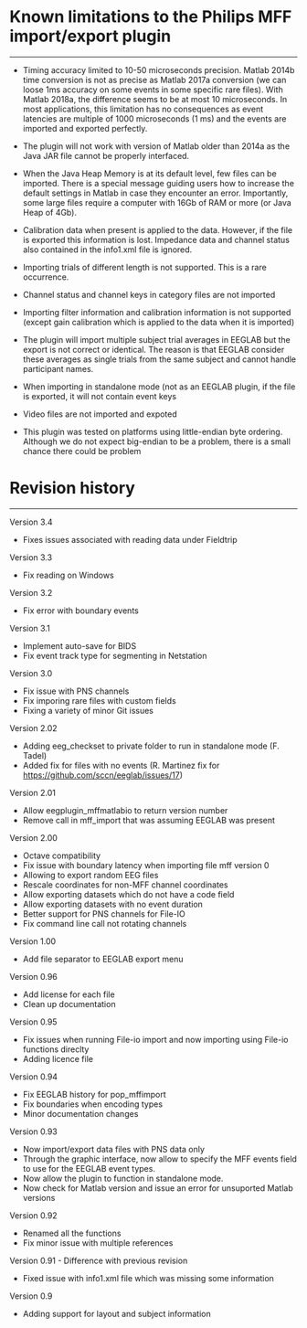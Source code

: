 # Known limitations to the Philips MFF import/export plugin
---------------------------------------------------------
- Timing accuracy limited to 10-50 microseconds precision. Matlab 2014b time 
  conversion is not as precise as Matlab 2017a conversion (we can loose 1ms 
  accuracy on some events in some specific rare files). With Matlab 2018a, the
  difference seems to be at most 10 microseconds. In most applications,
  this limitation has no consequences as event latencies are multiple of 1000
  microseconds (1 ms) and the events are imported and exported perfectly. 
 
- The plugin will not work with version of Matlab older than 2014a as the Java 
  JAR file cannot be properly interfaced.

- When the Java Heap Memory is at its default level, few files can be imported. 
  There is a special message guiding users how to increase the default settings 
  in Matlab in case they encounter an error. Importantly, some large files
  require a computer with 16Gb of RAM or more (or Java Heap of 4Gb).

- Calibration data when present is applied to the data. However, if the file
  is exported this information is lost. Impedance data and channel status also 
  contained in the info1.xml file is ignored.

- Importing trials of different length is not supported. This is a rare occurrence.

- Channel status and channel keys in category files are not imported

- Importing filter information and calibration information is not supported
  (except gain calibration which is applied to the data when it is imported)

- The plugin will import multiple subject trial averages in EEGLAB but the 
   export is not correct or identical. The reason is that EEGLAB consider 
   these averages as single trials from the same subject and cannot handle 
   participant names.

- When importing in standalone mode (not as an EEGLAB plugin, if the file 
  is exported, it will not contain event keys

- Video files are not imported and expoted

- This plugin was tested on platforms using little-endian byte ordering. 
  Although we do not expect big-endian to be a problem, there is a small
  chance there could be problem

# Revision history
----------------
Version 3.4
- Fixes issues associated with reading data under Fieldtrip

Version 3.3
- Fix reading on Windows

Version 3.2
- Fix error with boundary events

Version 3.1
- Implement auto-save for BIDS
- Fix event track type for segmenting in Netstation

Version 3.0
- Fix issue with PNS channels
- Fix imporing rare files with custom fields
- Fixing a variety of minor Git issues

Version 2.02
- Adding eeg_checkset to private folder to run in standalone mode (F. Tadel)
- Added fix for files with no events (R. Martinez fix for https://github.com/sccn/eeglab/issues/17)

Version 2.01
- Allow eegplugin_mffmatlabio to return version number
- Remove call in mff_import that was assuming EEGLAB was present

Version 2.00
- Octave compatibility
- Fix issue with boundary latency when importing file mff version 0
- Allowing to export random EEG files
- Rescale coordinates for non-MFF channel coordinates
- Allow exporting datasets which do not have a code field
- Allow exporting datasets with no event duration
- Better support for PNS channels for File-IO
- Fix command line call not rotating channels

Version 1.00
- Add file separator to EEGLAB export menu

Version 0.96
- Add license for each file
- Clean up documentation

Version 0.95
- Fix issues when running File-io import and now importing using File-io functions direclty
- Adding licence file

Version 0.94
- Fix EEGLAB history for pop_mffimport
- Fix boundaries when encoding types
- Minor documentation changes

Version 0.93
- Now import/export data files with PNS data only
- Through the graphic interface, now allow to specify the MFF events field to
  use for the EEGLAB event types.
- Now allow the plugin to function in standalone mode.
- Now check for Matlab version and issue an error for unsuported Matlab versions

Version 0.92
- Renamed all the functions
- Fix minor issue with multiple references

Version 0.91 - Difference with previous revision
- Fixed issue with info1.xml file which was missing some information

Version 0.9
- Adding support for layout and subject information

